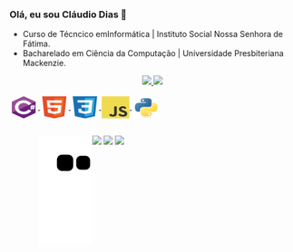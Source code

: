 ### Olá, eu sou Cláudio Dias 👋
- Curso de Técncico emInformática | Instituto Social Nossa Senhora de Fátima.
- Bacharelado em Ciência da Computação | Universidade Presbiteriana Mackenzie.

<div align="center">
  <a href="https://github.com/soyclaudiodias">
  <img height="130em" src="https://github-readme-stats.vercel.app/api?username=soyclaudiodias&show_icons=true&theme=dracula&include_all_commits=true&count_private=true"/>
  <img height="130em" src="https://github-readme-stats.vercel.app/api/top-langs/?username=soyclaudiodias&layout=compact&langs_count=7&theme=dracula"/>
</div>
<br>
  <img align="center" height="40" width="50" src="https://raw.githubusercontent.com/devicons/devicon/master/icons/csharp/csharp-original.svg">
  <img align="center" height="40" width="50" src="https://raw.githubusercontent.com/devicons/devicon/master/icons/html5/html5-original.svg">
  <img align="center" height="40" width="50" src="https://raw.githubusercontent.com/devicons/devicon/master/icons/css3/css3-original.svg">
  <img align="center" height="40" width="50" src="https://raw.githubusercontent.com/devicons/devicon/master/icons/javascript/javascript-original.svg">
  <img align="center" height="40" width="50" src="https://raw.githubusercontent.com/devicons/devicon/master/icons/python/python-original.svg">

##
<div style="margin-left:50px;"> 
  <a href="https://www.instagram.com/soyclaudiodias/" target="_blank"><img src="https://img.shields.io/badge/-Instagram-%23E4405F?style=for-the-badge&logo=instagram&logoColor=white" target="_blank"></a>
  <a href = "mailto:ctt.claudiodias@gmail.com"><img src="https://img.shields.io/badge/-Gmail-%23333?style=for-the-badge&logo=gmail&logoColor=white" target="_blank"></a>
  <a href="https://www.linkedin.com/in/soyclaudiodias" target="_blank"><img src="https://img.shields.io/badge/-LinkedIn-%230077B5?style=for-the-badge&logo=linkedin&logoColor=white" target="_blank"></a>
  <img align="left" src="https://github.com/rafaballerini/rafaballerini/blob/output/github-contribution-grid-snake.svg">
</div>
